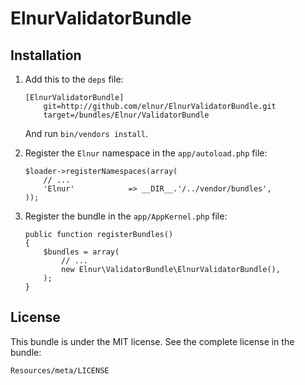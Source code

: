 ElnurValidatorBundle
====================

Installation
------------

1.  Add this to the `deps` file:

        [ElnurValidatorBundle]
            git=http://github.com/elnur/ElnurValidatorBundle.git
            target=/bundles/Elnur/ValidatorBundle

    And run `bin/vendors install`.

2.  Register the `Elnur` namespace in the `app/autoload.php` file:

        $loader->registerNamespaces(array(
            // ...
            'Elnur'            => __DIR__.'/../vendor/bundles',
        ));

3.  Register the bundle in the `app/AppKernel.php` file:

        public function registerBundles()
        {
            $bundles = array(
                // ...
                new Elnur\ValidatorBundle\ElnurValidatorBundle(),
            );
        }

License
-------

This bundle is under the MIT license. See the complete license in the bundle:

    Resources/meta/LICENSE
